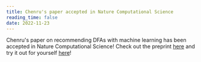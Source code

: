 ```yaml
---
title: Chenru's paper accepted in Nature Computational Science
reading_time: false
date: 2022-11-23
---
```


Chenru's paper on recommending DFAs with machine learning has been accepted in Nature Computational Science! Check out the preprint [here](http://arxiv.org/abs/2207.10747) and try it out for yourself [here](https://molsimplify.mit.edu/)!

<!--more-->
